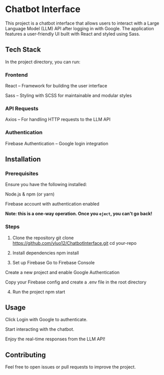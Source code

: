 # Chatbot Interface

This project is a chatbot interface that allows users to interact with a Large Language Model (LLM) API after logging in with Google. The application features a user-friendly UI built with React and styled using Sass.

## Tech Stack

In the project directory, you can run:

### Frontend

React – Framework for building the user interface

Sass – Styling with SCSS for maintainable and modular styles

### API Requests

Axios – For handling HTTP requests to the LLM API

### Authentication

Firebase Authentication – Google login integration

## Installation

### Prerequisites
Ensure you have the following installed:

Node.js & npm (or yarn)

Firebase account with authentication enabled

**Note: this is a one-way operation. Once you `eject`, you can't go back!**

### Steps

1. Clone the repository
git clone https://github.com/yluo12/ChatbotInterface.git
cd your-repo

2. Install dependencies
npm install

3. Set up Firebase
Go to Firebase Console

Create a new project and enable Google Authentication

Copy your Firebase config and create a .env file in the root directory

4. Run the project
npm start

## Usage

Click Login with Google to authenticate.

Start interacting with the chatbot.

Enjoy the real-time responses from the LLM API!

## Contributing

Feel free to open issues or pull requests to improve the project.
